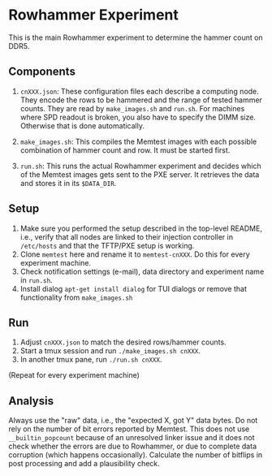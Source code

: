 # Rowhammer Experiment

This is the main Rowhammer experiment to determine the hammer count on DDR5.

## Components

1. `cnXXX.json`: These configuration files each describe a computing node.
They encode the rows to be hammered and the range of tested hammer counts.
They are read by `make_images.sh` and `run.sh`. For machines where SPD readout
is broken, you also have to specify the DIMM size. Otherwise that is done
automatically.

2. `make_images.sh`: This compiles the Memtest images with each possible
combination of hammer count and row. It must be started first.

3. `run.sh`: This runs the actual Rowhammer experiment and decides which
of the Memtest images gets sent to the PXE server. It retrieves the data
and stores it in its `$DATA_DIR`.

## Setup
1. Make sure you performed the setup described in the top-level README, i.e.,
verify that all nodes are linked to their injection controller in
`/etc/hosts` and that the TFTP/PXE setup is working.
2. Clone `memtest` here and rename it to `memtest-cnXXX`.
Do this for every experiment machine.
3. Check notification settings (e-mail), data directory and experiment name in `run.sh`.
4. Install dialog `apt-get install dialog` for TUI dialogs or remove that functionality from `make_images.sh`

## Run
1. Adjust `cnXXX.json` to match the desired rows/hammer counts.
2. Start a tmux session and run `./make_images.sh cnXXX`.
3. In another tmux pane, run `./run.sh cnXXX`.

(Repeat for every experiment machine)

## Analysis
Always use the "raw" data, i.e., the "expected X, got Y" data bytes.
Do not rely on the number of bit errors reported by Memtest.
This does not use `__builtin_popcount` because of an unresolved linker
issue and it does not check whether the errors are due to Rowhammer, or
due to complete data corruption (which happens occasionally).
Calculate the number of bitflips in post processing and add a plausibility
check.
